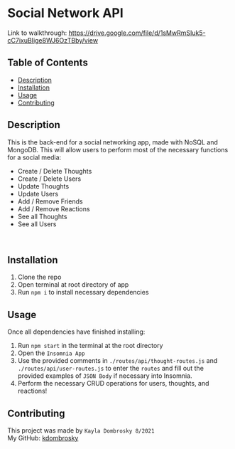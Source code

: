 # Social Network API

Link to walkthrough: https://drive.google.com/file/d/1sMwRmSIuk5-cC7ixuBIige8WJ6OzTBby/view 
<br/>

## Table of Contents 
* [Description](#description)
* [Installation](#installation)
* [Usage](#usage)
* [Contributing](#contributing)

## Description 
This is the back-end for a social networking app, made with NoSQL and MongoDB. This will allow users to perform most of the necessary functions for a social media: 
- Create / Delete Thoughts
- Create / Delete Users 
- Update Thoughts
- Update Users
- Add / Remove Friends
- Add / Remove Reactions 
- See all Thoughts
- See all Users 
<br/>

## Installation 
1. Clone the repo 
2. Open terminal at root directory of app
3. Run `npm i` to install necessary dependencies

## Usage
Once all dependencies have finished installing:
1. Run `npm start` in the terminal at the root directory 
2. Open the `Insomnia App`
3. Use the provided comments in `./routes/api/thought-routes.js` and `./routes/api/user-routes.js` to enter the `routes` and fill out the provided examples of `JSON Body` if necessary into Insomnia. 
4. Perform the necessary CRUD operations for users, thoughts, and reactions! 

## Contributing
This project was made by `Kayla Dombrosky 8/2021` <br/>
My GitHub: [kdombrosky](https://github.com/kdombrosky) 
